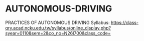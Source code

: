 # AUTONOMOUS-DRIVING
PRACTICES OF AUTONOMOUS DRIVING
Syllabus: https://class-qry.acad.ncku.edu.tw/syllabus/online_display.php?syear=0110&sem=2&co_no=N26I700&class_code=

